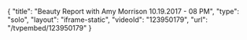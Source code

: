 {
    "title": "Beauty Report with Amy Morrison 10.19.2017 - 08 PM",
    "type": "solo",
    "layout": "iframe-static",
    "videoId": "123950179",
    "url": "\/tvpembed\/123950179"
}